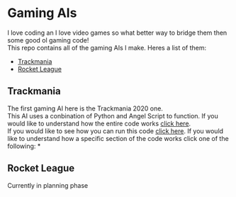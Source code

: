 # Gaming AIs
I love coding an I love video games so what better way to bridge them then some good ol gaming code!  
This repo contains all of the gaming AIs I make. Heres a list of them:  
* [Trackmania](#trackmania)
* [Rocket League](#rocket-league)

## Trackmania

The first gaming AI here is the Trackmania 2020 one.  
This AI uses a conbination of Python and Angel Script to function.
If you would like to understand how the entire code works [click here]().  
If you would like to see how you can run this code [click here]().
If you would like to understand how a specific section of the code works click one of the following:
*

## Rocket League

Currently in planning phase
